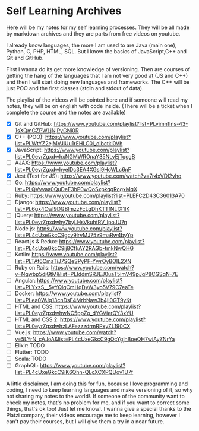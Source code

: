 # Self Learning Archives
Here will be my notes for my self learning processes. They will be all made by markdown archives and they are parts from free videos on youtube.

I already know languages, the more I am used to are Java (main one), Python, C, PHP, HTML, SQL.
But I know the basics of JavaScript,C++ and Git and GitHub.

First I wanna do its get more knowledge of versioning.
Then are courses of getting the hang of the languages that I am not very good at (JS and C++) and then I will start doing new languages and frameworks. The C++ will be just POO and the first classes (stdin and stdout of data).

The playlist of the videos will be pointed here and if someone will read my notes, they will be on english with code inside.
(There will be a ticket when I complete the course and the notes are available)

  - [x] Git and GitHub: https://www.youtube.com/playlist?list=PLvimn1Ins-43-1sXQmGZPWLjNjPyGNi0R
  - [x] C++ (POO): https://www.youtube.com/playlist?list=PLWtYZ2ejMVJlUu1rEHLC0i_oibctkl0Vh
  - [x] JavaScript: https://www.youtube.com/playlist?list=PL0eyrZgxdwhxNGMWROnaY35NLyEjTqcgB
  - [ ] AJAX: https://www.youtube.com/playlist?list=PL0eyrZgxdwhyeIDc3EA4XGsI9HoWLc6nF
  - [x] Jest (Test for JS): https://www.youtube.com/watch?v=7r4xVDI2vho
  - [ ] Go: https://www.youtube.com/playlist?list=PLQVvvaa0QuDeF3hP0wQoSxpkqgRcgxMqX
  - [ ] Ruby: https://www.youtube.com/playlist?list=PLEFC2D43C36013A70
  - [ ] Django: https://www.youtube.com/playlist?list=PL6gx4Cwl9DGBlmzzFcLgDhKTTfNLfX1IK
  - [ ] jQuery: https://www.youtube.com/playlist?list=PL0eyrZgxdwhy7byLHsVkuhtRV_IpoJU7n
  - [ ] Node.js: https://www.youtube.com/playlist?list=PL4cUxeGkcC9gcy9lrvMJ75z9maRw4byYp
  - [ ] React.js & Redux: https://www.youtube.com/playlist?list=PL4cUxeGkcC9ij8CfkAY2RAGb-tmkNwQHG
  - [ ] Kotlin: https://www.youtube.com/playlist?list=PLTAt6CmaTiJ7SQeSPyPF-YwrOyBOIL2XN
  - [ ] Ruby on Rails: https://www.youtube.com/watch?v=Nqwbp5djGtM&list=PLIddmSRJEJ0uaT5imV49pJqP8CGSqN-7E
  - [ ] Angular: https://www.youtube.com/playlist?list=PLYxzS__5yYQlqCmHqDyW3yo5V79C7eaTe
  - [ ] Docker: https://www.youtube.com/playlist?list=PLea0WJq13cnDsF4MrbNaw3b4jI0GT9yKt
  - [ ] HTML and CSS: https://www.youtube.com/playlist?list=PL0eyrZgxdwhwNC5ppZo_dYGVjerQY3xYU
  - [ ] HTML and CSS 2: https://www.youtube.com/playlist?list=PL0eyrZgxdwhzLAFezzzdrmRPxyZL190CX
  - [ ] Vue.js: https://www.youtube.com/watch?v=5LYrN_cAJoA&list=PL4cUxeGkcC9gQcYgjhBoeQH7wiAyZNrYa
  - [ ] Elixir: TODO
  - [ ] Flutter: TODO
  - [ ] Scala: TODO
  - [ ] GraphQL: https://www.youtube.com/playlist?list=PL4cUxeGkcC9iK6Qhn-QLcXCXPQUov1U7f

A little disclaimer, I am doing this for fun, because I love programming and coding, I need to keep learning languages  and make versioning of it, so why not sharing my notes to the world!. If someone of the community want to check my notes, that's no problem for me, and if you want to correct some things, that's ok too! Just let me know!.
I wanna give a special thanks to the Platzi company, their videos encourage me to keep learning, however I can't pay their courses, but I will give them a try in a near future.
